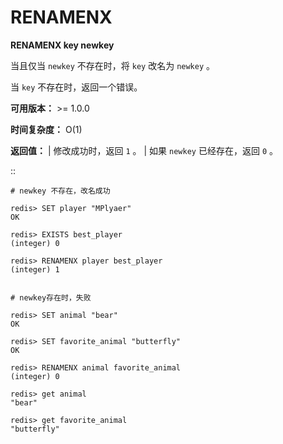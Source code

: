 # RENAMENX


**RENAMENX key newkey**

当且仅当 ``newkey`` 不存在时，将 ``key`` 改名为 ``newkey`` 。

当 ``key`` 不存在时，返回一个错误。

**可用版本：**
    >= 1.0.0

**时间复杂度：**
    O(1)

**返回值：**
    | 修改成功时，返回 ``1`` 。
    | 如果 ``newkey`` 已经存在，返回 ``0`` 。

::

    # newkey 不存在，改名成功

    redis> SET player "MPlyaer"
    OK

    redis> EXISTS best_player
    (integer) 0

    redis> RENAMENX player best_player
    (integer) 1


    # newkey存在时，失败

    redis> SET animal "bear"
    OK

    redis> SET favorite_animal "butterfly"
    OK

    redis> RENAMENX animal favorite_animal
    (integer) 0

    redis> get animal
    "bear"

    redis> get favorite_animal
    "butterfly"
